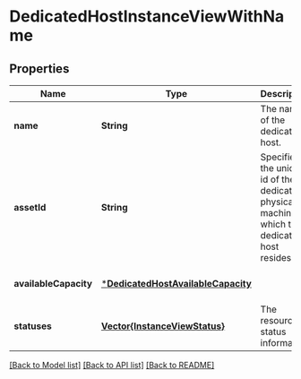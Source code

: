 # DedicatedHostInstanceViewWithName


## Properties
Name | Type | Description | Notes
------------ | ------------- | ------------- | -------------
**name** | **String** | The name of the dedicated host. | [optional] [readonly] [default to nothing]
**assetId** | **String** | Specifies the unique id of the dedicated physical machine on which the dedicated host resides. | [optional] [readonly] [default to nothing]
**availableCapacity** | [***DedicatedHostAvailableCapacity**](DedicatedHostAvailableCapacity.md) |  | [optional] [default to nothing]
**statuses** | [**Vector{InstanceViewStatus}**](InstanceViewStatus.md) | The resource status information. | [optional] [default to nothing]


[[Back to Model list]](../README.md#models) [[Back to API list]](../README.md#api-endpoints) [[Back to README]](../README.md)



